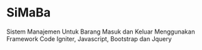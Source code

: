 # SiMaBa
Sistem Manajemen Untuk Barang Masuk dan Keluar Menggunakan Framework Code Igniter, Javascript, Bootstrap dan Jquery
